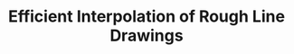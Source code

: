 ---
layout: default
title: Efficient Interpolation of Rough Line Drawings
authors: Jiazhou Chen, Xinding Zhu, <b>Melvin Even</b>, Pierre Bénard and Pascal Barla
publication: Computer Graphics Forum (Pacific Graphics, <font color="#FF0F00"><b>Best Paper Award</b></font>)
year: 2023
doi: https://doi.org/10.1111/cgf.14946
pdf: https://inria.hal.science/hal-04202841
project: https://mostyle.github.io/blog/pg2023
---